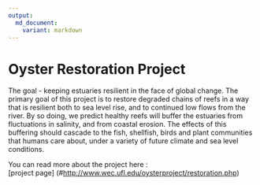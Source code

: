```yaml
---
output: 
  md_document:
    variant: markdown
---
```


# Oyster Restoration Project

The goal - keeping estuaries resilient in the face of global change. The primary goal of this project is to restore degraded chains of reefs in a way that is resilient both to sea level rise, and to continued low flows from the river. By so doing, we predict healthy reefs will buffer the estuaries from fluctuations in salinity, and from coastal erosion. The effects of this buffering should cascade to the fish, shellfish, birds and plant communities that humans care about, under a variety of future climate and 
sea level conditions.


You can read more about the project here :   
[project page] (#http://www.wec.ufl.edu/oysterproject/restoration.php)


